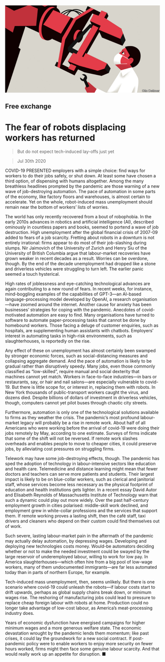 ![](./images/20200801_FND000_0.jpg)

## Free exchange

# The fear of robots displacing workers has returned

> But do not expect tech-induced lay-offs just yet

> Jul 30th 2020

COVID-19 PRESENTED employers with a simple choice: find ways for workers to do their jobs safely, or shut down. At least some have chosen a third option, of dispensing with humans altogether. Among the many breathless headlines prompted by the pandemic are those warning of a new wave of job-destroying automation. The pace of automation in some parts of the economy, like factory floors and warehouses, is almost certain to accelerate. Yet on the whole, robot-induced mass unemployment should remain near the bottom of workers’ lists of worries.

The world has only recently recovered from a bout of robophobia. In the early 2010s advances in robotics and artificial intelligence (AI), described ominously in countless papers and books, seemed to portend a wave of job destruction. High unemployment after the global financial crisis of 2007-09 added to fears of a job scarcity. Fretting about robots in a downturn is not entirely irrational: firms appear to do most of their job-slashing during slumps. Nir Jaimovich of the University of Zurich and Henry Siu of the University of British Columbia argue that labour-market recoveries have grown weaker in recent decades as a result. Worries can be overdone, though. By the end of the decade unemployment had dropped like a stone and driverless vehicles were struggling to turn left. The earlier panic seemed a touch hysterical.

High rates of joblessness and eye-catching technological advances are again contributing to a new round of fears. In recent weeks, for instance, mind-boggling examples of the capabilities of GPT-3—an AI-based language-processing model developed by OpenAI, a research organisation—have zoomed around the internet. Another cause for anxiety has been businesses’ strategies for coping with the pandemic. Anecdotes of covid-motivated automation are easy to find. Many organisations have turned to software to automate paper-processing tasks that cannot be done by homebound workers. Those facing a deluge of customer enquiries, such as hospitals, are supplementing human assistants with chatbots. Employers’ interest in automating tasks in high-risk environments, such as slaughterhouses, is reportedly on the rise.

Any effect of these on unemployment has almost certainly been swamped by stronger economic forces, such as social-distancing measures and collapsing aggregate demand. And the pace of automation is likely to be gradual rather than disruptively speedy. Many jobs, even those commonly classified as “low-skilled”, require manual and social dexterity that machines cannot yet match. Workers in face-to-face industries—in bars or restaurants, say, or hair and nail salons—are especially vulnerable to covid-19. But there is little scope for, or interest in, replacing them with robots. In New York thousands of public-transport workers caught the virus, and dozens died. Despite billions of dollars of investment in driverless vehicles, though, computers cannot yet pilot buses through chaotic city streets.

Furthermore, automation is only one of the technological solutions available to firms as they weather the crisis. The pandemic’s most profound labour-market legacy will probably be a rise in remote work. About half of all Americans who were working before the arrival of covid-19 were doing their jobs remotely by May, according to one estimate. Surveys of firms indicate that some of the shift will not be reversed. If remote work slashes overheads and enables people to move to cheaper cities, it could preserve jobs, by alleviating cost pressures on struggling firms.

Telework may have some job-destroying effects, though. The pandemic has sped the adoption of technology in labour-intensive sectors like education and health care. Telemedicine and distance learning might mean that fewer doctors and teachers can serve more patients and students. Their largest impact is likely to be on blue-collar workers, such as clerical and janitorial staff, whose services become less necessary as the physical footprint of education and health institutions gets lighter. In a recent essay David Autor and Elisabeth Reynolds of Massachusetts Institute of Technology warn that such a dynamic could play out more widely. Over the past half-century employment growth in cities polarised: middle-skill work declined, and employment grew in white-collar professions and the services that support them. If remote working proves a lasting shift, then the café staff, taxi drivers and cleaners who depend on their custom could find themselves out of work.

Such severe, lasting labour-market pain in the aftermath of the pandemic may actually delay automation, by depressing wages. Developing and deploying new technologies costs money. Would-be automators deciding whether or not to make the needed investment could be swayed by the large reservoir of underemployed labour, willing to work for low pay. In America slaughterhouses—which often hire from a big pool of low-wage workers, many of them undocumented immigrants—are far less automated today than in parts of northern Europe, for example.

Tech-induced mass unemployment, then, seems unlikely. But there is one scenario where covid-19 could unleash the robots—if labour costs start to drift upwards, perhaps as global supply chains break down, or minimum wages rise. The reshoring of manufacturing jobs could lead to pressure to replace cheap foreign labour with robots at home. Production could no longer take advantage of low-cost labour, as America’s meat-processing industry does.

Years of economic dysfunction have energised campaigns for higher minimum wages and a more generous welfare state. The economic devastation wrought by the pandemic lends them momentum; like past crises, it could lay the groundwork for a new social contract. If post-pandemic policy were to enable workers to enjoy more security on fewer hours worked, firms might then face some genuine labour scarcity. And that would really work up an appetite for disruption. ■